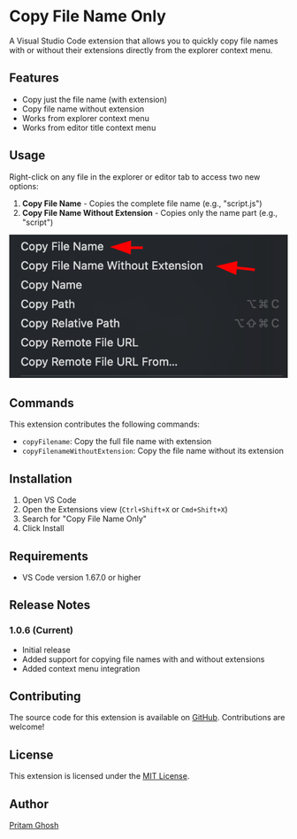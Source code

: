 # Copy File Name Only

A Visual Studio Code extension that allows you to quickly copy file names with or without their extensions directly from the explorer context menu.

## Features

- Copy just the file name (with extension)
- Copy file name without extension
- Works from explorer context menu
- Works from editor title context menu

## Usage

Right-click on any file in the explorer or editor tab to access two new options:

1. **Copy File Name** - Copies the complete file name (e.g., "script.js")
2. **Copy File Name Without Extension** - Copies only the name part (e.g., "script")

![Copy Option](img/copy_option.png)

## Commands

This extension contributes the following commands:

- `copyFilename`: Copy the full file name with extension
- `copyFilenameWithoutExtension`: Copy the file name without its extension

## Installation

1. Open VS Code
2. Open the Extensions view (`Ctrl+Shift+X` or `Cmd+Shift+X`)
3. Search for "Copy File Name Only"
4. Click Install

## Requirements

- VS Code version 1.67.0 or higher

## Release Notes

### 1.0.6 (Current)
- Initial release
- Added support for copying file names with and without extensions
- Added context menu integration

## Contributing

The source code for this extension is available on [GitHub](https://github.com/meghoshpritam/vscode-copy-file-name). Contributions are welcome!

## License

This extension is licensed under the [MIT License](LICENSE).

## Author

[Pritam Ghosh](https://github.com/meghoshpritam)
